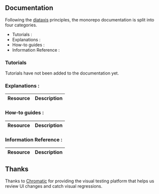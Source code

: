 ## Documentation

Following the [diataxis](https://diataxis.fr/) principles, the monorepo documentation is split into four categories.
- Tutorials : 
- Explanations : 
- How-to guides : 
- Information Reference : 

### Tutorials

Tutorials have not been added to the documentation yet.

### Explanations :

| Resource | Description |
|----------|-------------|

### How-to guides :

| Resource | Description |
|----------|-------------|

### Information Reference : 


| Resource | Description |
|----------|-------------|


## Thanks
Thanks to [Chromatic](https://www.chromatic.com/) for providing the visual testing platform that helps us review UI changes and catch visual regressions.
